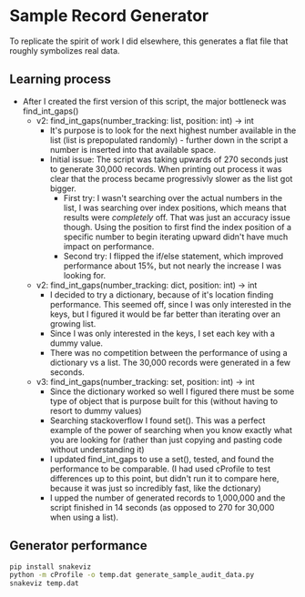 # Sample Record Generator

To replicate the spirit of work I did elsewhere, this generates a flat file that roughly symbolizes real data.

## Learning process

- After I created the first version of this script, the major bottleneck was find_int_gaps()
  - v2: find_int_gaps(number_tracking: list, position: int) -> int
    - It's purpose is to look for the next highest number available in the list (list is prepopulated randomly) - further down in the script a number is inserted into that available space.
    - Initial issue: The script was taking upwards of 270 seconds just to generate 30,000 records. When printing out process it was clear that the process became progressivly slower as the list got bigger.
      - First try: I wasn't searching over the actual numbers in the list, I was searching over index positions, which means that results were *completely* off. That was just an accuracy issue though. Using the position to first find the index position of a specific number to begin iterating upward didn't have much impact on performance.
      - Second try: I flipped the if/else statement, which improved performance about 15%, but not nearly the increase I was looking for.
  - v2: find_int_gaps(number_tracking: dict, position: int) -> int
    - I decided to try a dictionary, because of it's location finding performance. This seemed off, since I was only interested in the keys, but I figured it would be far better than iterating over an growing list.
    - Since I was only interested in the keys, I set each key with a dummy value.
    - There was no competition between the performance of using a dictionary vs a list. The 30,000 records were generated in a few seconds.
  - v3: find_int_gaps(number_tracking: set, position: int) -> int
    - Since the dictionary worked so well I figured there must be some type of object that is purpose built for this (without having to resort to dummy values)
    - Searching stackoverflow I found set(). This was a perfect example of the power of searching when you know exactly what you are looking for (rather than just copying and pasting code without understanding it)
    - I updated find_int_gaps to use a set(), tested, and found the performance to be comparable. (I had used cProfile to test differences up to this point, but didn't run it to compare here, because it was just so incredibly fast, like the dctionary)
    - I upped the number of generated records to 1,000,000 and the script finished in 14 seconds (as opposed to 270 for 30,000 when using a list).

## Generator performance

```cmd
pip install snakeviz
python -m cProfile -o temp.dat generate_sample_audit_data.py
snakeviz temp.dat
```
